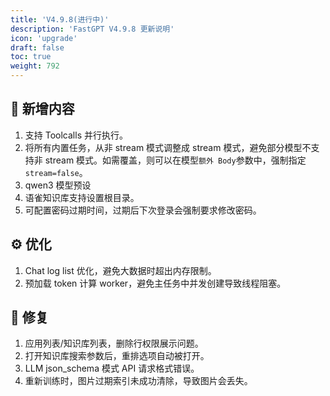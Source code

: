 ```yaml
---
title: 'V4.9.8(进行中)'
description: 'FastGPT V4.9.8 更新说明'
icon: 'upgrade'
draft: false
toc: true
weight: 792
---
```



## 🚀 新增内容

1. 支持 Toolcalls 并行执行。
2. 将所有内置任务，从非 stream 模式调整成 stream 模式，避免部分模型不支持非 stream 模式。如需覆盖，则可以在模型`额外 Body`参数中，强制指定`stream=false`。
3. qwen3 模型预设
4. 语雀知识库支持设置根目录。
5. 可配置密码过期时间，过期后下次登录会强制要求修改密码。

## ⚙️ 优化

1. Chat log list 优化，避免大数据时超出内存限制。
2. 预加载 token 计算 worker，避免主任务中并发创建导致线程阻塞。

## 🐛 修复

1. 应用列表/知识库列表，删除行权限展示问题。
2. 打开知识库搜索参数后，重排选项自动被打开。
3. LLM json_schema 模式 API 请求格式错误。 
4. 重新训练时，图片过期索引未成功清除，导致图片会丢失。

